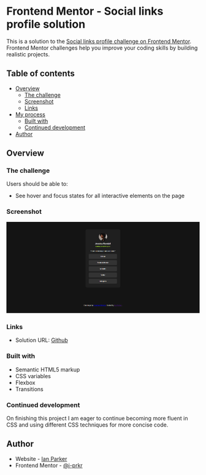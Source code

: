 # Frontend Mentor - Social links profile solution

This is a solution to the [Social links profile challenge on Frontend Mentor](https://www.frontendmentor.io/challenges/social-links-profile-UG32l9m6dQ). Frontend Mentor challenges help you improve your coding skills by building realistic projects.

## Table of contents

- [Overview](#overview)
  - [The challenge](#the-challenge)
  - [Screenshot](#screenshot)
  - [Links](#links)
- [My process](#my-process)
  - [Built with](#built-with)
  - [Continued development](#continued-development)
- [Author](#author)

## Overview

### The challenge

Users should be able to:

- See hover and focus states for all interactive elements on the page

### Screenshot

![](./assets/screenshot.png)

### Links

- Solution URL: [Github](https://github.com/i-prkr/social-links-profile)

### Built with

- Semantic HTML5 markup
- CSS variables
- Flexbox
- Transitions

### Continued development

On finishing this project I am eager to continue becoming more fluent in CSS and using different CSS techniques for more concise code.

## Author

- Website - [Ian Parker](https://github.com/i-prkr)
- Frontend Mentor - [@i-prkr](https://www.frontendmentor.io/profile/i-prkr)
